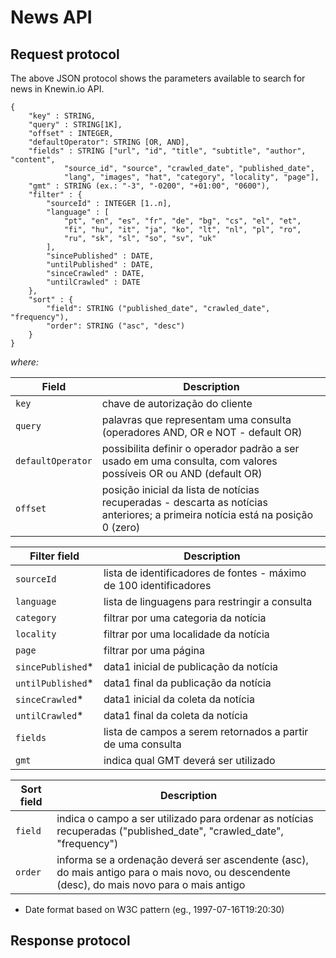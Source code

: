 # News API

## Request protocol

The above JSON protocol shows the parameters available to search for news in Knewin.io API.

```
{
	"key" : STRING,
	"query" : STRING[1K],
	"offset" : INTEGER,
  	"defaultOperator": STRING [OR, AND],
	"fields" : STRING ["url", "id", "title", "subtitle", "author", "content", 
			"source_id", "source", "crawled_date", "published_date", 
			"lang", "images", "hat", "category", "locality", "page"],
	"gmt" : STRING (ex.: "-3", "-0200", "+01:00", "0600"),
	"filter" : {
		"sourceId" : INTEGER [1..n],
		"language" : [ 
			"pt", "en", "es", "fr", "de", "bg", "cs", "el", "et", 
			"fi", "hu", "it", "ja", "ko", "lt", "nl", "pl", "ro", 
			"ru", "sk", "sl", "so", "sv", "uk"
		],
		"sincePublished" : DATE,
		"untilPublished" : DATE,
		"sinceCrawled" : DATE,
		"untilCrawled" : DATE
	},
	"sort" : {
		"field": STRING ("published_date", "crawled_date", "frequency"),
		"order": STRING ("asc", "desc")
	}
}
```

*where:*

Field | Description
----- | -----------
`key` | chave de autorização do cliente
`query` | palavras que representam uma consulta (operadores AND, OR e NOT - default OR)
`defaultOperator` | possibilita definir o operador padrão a ser usado em uma consulta, com valores possíveis OR ou AND (default OR)
`offset` | posição inicial da lista de notícias recuperadas - descarta as notícias anteriores; a primeira notícia está na posição 0 (zero)

Filter field | Description
------------ | -----------
`sourceId` | lista de identificadores de fontes - máximo de 100 identificadores
`language` | lista de linguagens para restringir a consulta
`category` | filtrar por uma categoria da notícia
`locality` | filtrar por uma localidade da notícia
`page` | filtrar por uma página
`sincePublished`* | data1 inicial de publicação da notícia
`untilPublished`* | data1 final da publicação da notícia
`sinceCrawled`* | data1 inicial da coleta da notícia
`untilCrawled`* | data1 final da coleta da notícia
`fields` | lista de campos a serem retornados a partir de uma consulta
`gmt` | indica qual GMT deverá ser utilizado


Sort field | Description
---------- | -----------
`field` | indica o campo a ser utilizado para ordenar as notícias recuperadas ("published_date", "crawled_date", "frequency")
`order` | informa se a ordenação deverá ser ascendente (asc), do mais antigo para o mais novo, ou descendente (desc), do mais novo para o mais antigo


* Date format based on W3C pattern (eg.,  1997-07-16T19:20:30)


## Response protocol
